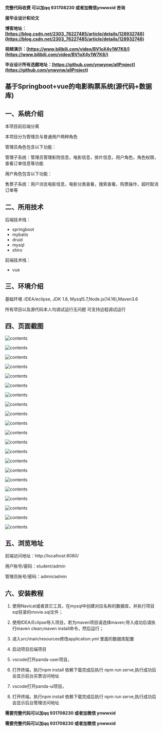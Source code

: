 **完整代码收费  可以加qq 931708230 或者加微信ynwwxid 咨询**

**接毕业设计和论文**

**博客地址：[https://blog.csdn.net/2303_76227485/article/details/128932748](https://blog.csdn.net/2303_76227485/article/details/128932748)**

**视频演示：[https://www.bilibili.com/video/BV1oX4y1W7K8/](https://www.bilibili.com/video/BV1oX4y1W7K8/)**

**毕业设计所有选题地址：[https://github.com/ynwynw/allProject](https://github.com/ynwynw/allProject)**

## 基于Springboot+vue的电影购票系统(源代码+数据库)

## 一、系统介绍
本项目前后端分离

本项目分为管理员与普通用户两种角色

管理员角色包含以下功能：

管理子系统：管理员管理影院信息，电影信息，排片信息，用户角色，角色权限，查看订单信息等功能

用户角色包含以下功能：

售票子系统：用户浏览电影信息，电影分类查看，搜索查看，购票操作，超时取消订单等

## 二、所用技术

后端技术栈：

- springboot
- mybatis
- druid
- mysql
- shiro

前端技术栈：

- vue


## 三、环境介绍

基础环境 :IDEA/eclipse, JDK 1.8, Mysql5.7,Node.js(14.16),Maven3.6

所有项目以及源代码本人均调试运行无问题 可支持远程调试运行

## 四、页面截图

![contents](./picture/picture1.png)

![contents](./picture/picture2.png)

![contents](./picture/picture3.png)

![contents](./picture/picture4.png)

![contents](./picture/picture5.png)

![contents](./picture/picture6.png)

![contents](./picture/picture7.png)

![contents](./picture/picture8.png)

![contents](./picture/picture9.png)

![contents](./picture/picture10.png)

![contents](./picture/picture11.png)

![contents](./picture/picture12.png)

![contents](./picture/picture13.png)

![contents](./picture/picture14.png)

![contents](./picture/picture15.png)

![contents](./picture/picture16.png)

![contents](./picture/picture17.png)

![contents](./picture/picture18.png)

![contents](./picture/picture19.png)

![contents](./picture/picture20.png)

![contents](./picture/picture21.png)

## 五、浏览地址

前端访问地址：http://localhost:8080/

用户账号/密码：student/admin

管理员账号/密码：admin/admin

## 六、安装教程

1. 使用Navicat或者其它工具，在mysql中创建对应名称的数据库，并执行项目sql目录的movie.sql文件；

2. 使用IDEA/Eclipse导入项目，若为maven项目请选择maven;导入成功后请执行maven clean;maven install命令，然后运行；

3. 进入src/main/resources修改application.yml 里面的数据库配置

4. 启动项目后端项目

5. vscode打开panda-user项目，

6. 打开终端，执行npm install 依赖下载完成后执行 npm run serve,执行成功后会显示前台买票访问地址

7. vscode打开panda-ui项目，

8. 打开终端，执行npm install 依赖下载完成后执行 npm run serve,执行成功后会显示后台管理访问地址



**需要完整代码可以加qq  931708230 或者加微信 ynwwxid**

**需要完整代码可以加qq  931708230 或者加微信  ynwwxid**






